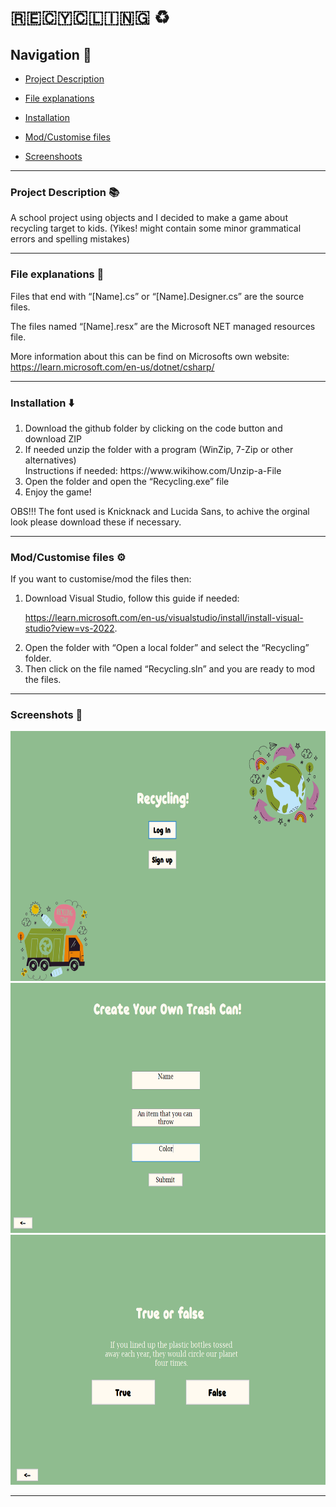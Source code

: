 # ​🇷​​🇪​​🇨​​🇾​​🇨​​🇱​​🇮​​🇳​​🇬 ♻️
## Navigation 📍
- [Project Description](https://github.com/tartagliajk/Recycling/tree/main#project-description-)

- [File explanations](https://github.com/tartagliajk/Recycling/tree/main#file-explanations-)

- [Installation](https://github.com/tartagliajk/Recycling/tree/main#installation-%EF%B8%8F)

- [Mod/Customise files](https://github.com/tartagliajk/Recycling/tree/main#modcustomise-files-%EF%B8%8F)

- [Screenshoots](https://github.com/tartagliajk/Recycling/tree/main#screenshots-)
_____
### Project Description 📚
A school project using objects and I decided to make a game about recycling target to kids. 
(Yikes! might contain some minor grammatical errors and spelling mistakes) 
______

### File explanations 📁
Files that end with “[Name].cs” or “[Name].Designer.cs” are the source files. 

The files named “[Name].resx” are the Microsoft NET managed resources file.

More information about this can be find on Microsofts own website: https://learn.microsoft.com/en-us/dotnet/csharp/
______

### Installation ⬇️
<ol>
<li> Download the github folder by clicking on the code button and download ZIP </li>
<li> If needed unzip the folder with a program (WinZip, 7-Zip or other alternatives) 
  <br>Instructions if needed: https://www.wikihow.com/Unzip-a-File</li>
<li> Open the folder and open the “Recycling.exe” file </li>
<li> Enjoy the game! </li>
</ol>
OBS!!!
The font used is Knicknack and Lucida Sans, to achive the orginal look please download these if necessary.

______
### Mod/Customise files ⚙️
If you want to customise/mod the files then:
<ol>
<li> Download Visual Studio, follow this guide if needed: 

https://learn.microsoft.com/en-us/visualstudio/install/install-visual-studio?view=vs-2022. </li>
<li> Open the folder with “Open a local folder” and select the “Recycling” folder. </li>
<li> Then click on the file named “Recycling.sln” and you are ready to mod the files.</li>
</ol>

______
### Screenshots 📸
<p align = "center">
  <img src = "https://github.com/tartagliajk/Recycling/blob/main/readmeImg/startup.jpg" alt = "Start up screen" height = "400px">
  <br>
  <img src = "https://github.com/tartagliajk/Recycling/blob/main/readmeImg/createtrashcan.jpg" alt = "Create trash can" height = "400px">
  <br>
  <img src = "https://github.com/tartagliajk/Recycling/blob/main/readmeImg/tof.jpg" alt = "True or False" height = "400px">
</p>

______
